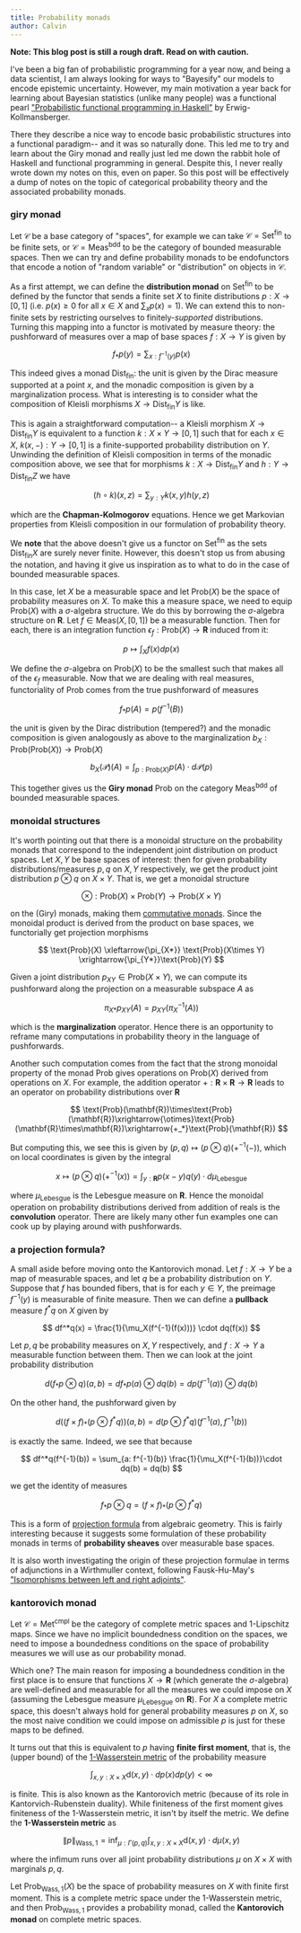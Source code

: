 ```yaml
---
title: Probability monads
author: Calvin
---
```


**Note: This blog post is still a rough draft. Read on with caution.**

I've been a big fan of probabilistic programming for a year now, and being a data scientist, I am always looking for ways to "Bayesify" our models to encode epistemic uncertainty. However, my main motivation a year back for learning about Bayesian statistics (unlike many people) was a functional pearl ["Probabilistic functional programming in Haskell"](http://web.engr.oregonstate.edu/~erwig/papers/PFP_JFP06.pdf) by Erwig-Kollmansberger. 

There they describe a nice way to encode basic probabilistic structures into a functional paradigm-- and it was so naturally done. This led me to try and learn about the Giry monad and really just led me down the rabbit hole of Haskell and functional programming in general. Despite this, I never really wrote down my notes on this, even on paper. So this post will be effectively a dump of notes on the topic of categorical probability theory and the associated probability monads.


### giry monad

Let $\mathcal{C}$ be a base category of "spaces", for example we can take $\mathcal{C}=\text{Set}^{\text{fin}}$ to be finite sets, or $\mathcal{C}=\text{Meas}^{\text{bdd}}$ to be the category of bounded measurable spaces. Then we can try and define probability monads to be endofunctors that encode a notion of "random variable" or "distribution" on objects in $\mathcal{C}$.

As a first attempt, we can define the **distribution monad** on $\text{Set}^{\text{fin}}$ to be defined by the functor that sends a finite set $X$ to finite distributions $p:X\to [0,1]$ (i.e. $p(x)\ge 0$ for all $x\in X$ and $\sum_{x} p(x) = 1$). We can extend this to non-finite sets by restricting ourselves to finitely-*supported* distributions. Turning this mapping into a functor is motivated by measure theory: the pushforward of measures over a map of base spaces $f:X\to Y$ is given by 

$$ f_*p(y) = \sum_{x: f^{-1}(y)} p(x) $$

This indeed gives a monad $\text{Dist}_\text{fin}$: the unit is given by the Dirac measure supported at a point $x$, and the monadic composition is given by a marginalization process. What is interesting is to consider what the composition of Kleisli morphisms $X\to\text{Dist}_\text{fin}Y$ is like. 

This is again a straightforward computation-- a Kleisli morphism $X\to\text{Dist}_\text{fin}Y$ is equivalent to a function $k:X\times Y\to [0,1]$ such that for each $x\in X$, $k(x,-): Y\to [0,1]$ is a finite-supported probability distribution on $Y$. Unwinding the definition of Kleisli composition in terms of the monadic composition above, we see that for morphisms $k:X\to\text{Dist}_\text{fin}Y$ and $h:Y\to\text{Dist}_\text{fin}Z$ we have

$$ (h\circ k)(x, z) = \sum_{y: Y} k(x,y)h(y,z) $$

which are the **Chapman-Kolmogorov** equations. Hence we get Markovian properties from Kleisli composition in our formulation of probability theory. 

We **note** that the above doesn't give us a functor on $\text{Set}^\text{fin}$ as the sets $\text{Dist}_\text{fin}X$ are surely never finite. However, this doesn't stop us from abusing the notation, and having it give us inspiration as to what to do in the case of bounded measurable spaces. 

In this case, let $X$ be a measurable space and let $\text{Prob}(X)$ be the space of probability measures on $X$. To make this a measure space, we need to equip $\text{Prob}(X)$ with a $\sigma$-algebra structure. We do this by borrowing the $\sigma$-algebra structure on $\mathbf{R}$. Let $f\in\text{Meas}(X,[0,1])$ be a measurable function. Then for each, there is an integration function $\epsilon_f: \text{Prob}(X)\to\mathbf{R}$ induced from it:

$$ p \mapsto \int_X f(x) dp(x) $$

We define the $\sigma$-algebra on $\text{Prob}(X)$ to be the smallest such that makes all of the $\epsilon_f$ measurable. Now that we are dealing with real measures, functoriality of $\text{Prob}$ comes from the true pushforward of measures

$$ f_*p(A) = p(f^{-1}(B)) $$

the unit is given by the Dirac distribution (tempered?) and the monadic composition is given analogously as above to the marginalization $b_X:\text{Prob}(\text{Prob}(X)) \to \text{Prob}(X)$

$$ b_X(\mathcal{P})(A) = \int_{p: \text{Prob}(X)} p(A)\cdot d\mathcal{P}(p) $$

This together gives us the **Giry monad** $\text{Prob}$ on the category $\text{Meas}^\text{bdd}$ of bounded measurable spaces.


### monoidal structures

It's worth pointing out that there is a monoidal structure on the probability monads that correspond to the independent joint distribution on product spaces. Let $X, Y$ be base spaces of interest: then for given probability distributions/measures $p, q$ on $X, Y$ respectively, we get the product joint distribution $p\otimes q$ on $X\times Y$. That is, we get a monoidal structure

$$ \otimes: \text{Prob}(X)\times \text{Prob}(Y)\to \text{Prob}(X\times Y) $$

on the (Giry) monads, making them [commutative monads](https://ncatlab.org/nlab/show/commutative+monad). Since the monoidal product is derived from the product on base spaces, we functorially get projection morphisms

$$ \text{Prob}(X) \xleftarrow{\pi_{X*}} \text{Prob}(X\times Y) \xrightarrow{\pi_{Y*}}\text{Prob}(Y) $$

Given a joint distribution $p_{XY}\in\text{Prob}(X\times Y)$, we can compute its pushforward along the projection on a measurable subspace $A$ as

$$ \pi_{X*}p_{XY}(A) = p_{XY}(\pi_X^{-1}(A)) $$

which is the **marginalization** operator. Hence there is an opportunity to reframe many computations in probability theory in the language of pushforwards. 

Another such computation comes from the fact that the strong monoidal property of the monad $\text{Prob}$ gives operations on $\text{Prob}(X)$ derived from operations on $X$. For example, the addition operator $+:\mathbf{R}\times\mathbf{R}\to\mathbf{R}$ leads to an operator on probability distributions over $\mathbf{R}$

$$ \text{Prob}(\mathbf{R})\times\text{Prob}(\mathbf{R})\xrightarrow{\otimes}\text{Prob}(\mathbf{R}\times\mathbf{R})\xrightarrow{+_*}\text{Prob}(\mathbf{R}) $$ 

But computing this, we see this is given by $(p,q)\mapsto (p\otimes q)(+^{-1}(-))$, which on local coordinates is given by the integral

$$ x \mapsto (p\otimes q)(+^{-1}(x)) = \int_{y: \mathbf{R}} p(x-y) q(y) \cdot d\mu_\text{Lebesgue} $$

where $\mu_\text{Lebesgue}$ is the Lebesgue measure on $\mathbf{R}$. Hence the monoidal operation on probability distributions derived from addition of reals is the **convolution** operator. There are likely many other fun examples one can cook up by playing around with pushforwards. 


### a projection formula?

A small aside before moving onto the Kantorovich monad. Let $f:X\to Y$ be a map of measurable spaces, and let $q$ be a probability distribution on $Y$. Suppose that $f$ has bounded fibers, that is for each $y\in Y$, the preimage $f^{-1}(y)$ is measurable of finite measure. Then we can define a **pullback** measure $f^*q$ on $X$ given by

$$ df^*q(x) = \frac{1}{\mu_X(f^{-1}(f(x)))} \cdot dq(f(x)) $$

Let $p, q$ be probability measures on $X, Y$ respectively, and $f:X\to Y$ a measurable function between them. Then we can look at the joint probability distribution

$$ d(f_*p\otimes q)(a,b) = df_*p(a)\otimes dq(b) = dp(f^{-1}(a))\otimes dq(b) $$

On the other hand, the pushforward given by

$$ d((f\times f)_*(p\otimes f^*q))(a, b) = d(p\otimes f^*q)(f^{-1}(a), f^{-1}(b))$$

is exactly the same. Indeed, we see that because

$$ df^*q(f^{-1}(b)) = \sum_{a: f^{-1}(b)} \frac{1}{\mu_X(f^{-1}(b))}\cdot dq(b) = dq(b) $$

we get the identity of measures

$$ f_*p\otimes q = (f\times f)_*(p\otimes f^*q) $$

This is a form of [projection formula](https://stacks.math.columbia.edu/tag/01E6) from algebraic geometry. This is fairly interesting because it suggests some formulation of these probability monads in terms of **probability sheaves** over measurable base spaces.

It is also worth investigating the origin of these projection formulae in terms of adjunctions in a Wirthmuller context, following Fausk-Hu-May's ["Isomorphisms between left and right adjoints"](http://www.tac.mta.ca/tac/volumes/11/4/11-04.pdf).


### kantorovich monad

Let $\mathcal{C} = \text{Met}^\text{cmpl}$ be the category of complete metric spaces and 1-Lipschitz maps. Since we have no implicit boundedness condition on the spaces, we need to impose a boundedness conditions on the space of probability measures we will use as our probability monad.

Which one? The main reason for imposing a boundedness condition in the first place is to ensure that functions $X\to\mathbf{R}$ (which generate the $\sigma$-algebra) are well-defined and measurable for all the measures we could impose on $X$ (assuming the Lebesgue measure $\mu_\text{Lebesgue}$ on $\mathbf{R}$). For $X$ a complete metric space, this doesn't always hold for general probability measures $p$ on $X$, so the most naive condition we could impose on admissible $p$ is just for these maps to be defined.

It turns out that this is equivalent to $p$ having **finite first moment**, that is, the (upper bound) of the [1-Wasserstein metric](https://en.wikipedia.org/wiki/Wasserstein_metric) of the probability measure

$$ \int_{x,y:X\times X} \text{d}(x, y)\cdot dp(x) dp(y) < \infty $$

is finite. This is also known as the Kantorovich metric (because of its role in Kantorvich-Rubenstein duality). While finiteness of the first moment gives finiteness of the 1-Wasserstein metric, it isn't by itself the metric. We define the **1-Wasserstein metric** as

$$ \lVert p \rVert_{\text{Wass}, 1} = \inf_{\mu: \Gamma(p,q)}{\int_{x,y:X\times X} \text{d}(x,y)\cdot d\mu(x,y)} $$

where the infimum runs over all joint probability distributions $\mu$ on $X\times X$ with marginals $p,q$.

Let $\text{Prob}_{\text{Wass}, 1}(X)$ be the space of probability measures on $X$ with finite first moment. This is a complete metric space under the 1-Wasserstein metric, and then $\text{Prob}_{\text{Wass}, 1}$ provides a probability monad, called the **Kantorovich monad** on complete metric spaces.